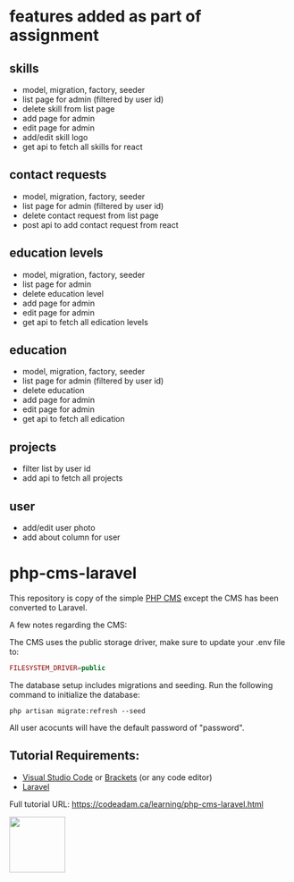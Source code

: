 # features added as part of assignment

## skills

-   model, migration, factory, seeder
-   list page for admin (filtered by user id)
-   delete skill from list page
-   add page for admin
-   edit page for admin
-   add/edit skill logo
-   get api to fetch all skills for react

## contact requests

-   model, migration, factory, seeder
-   list page for admin (filtered by user id)
-   delete contact request from list page
-   post api to add contact request from react

## education levels

-   model, migration, factory, seeder
-   list page for admin
-   delete education level
-   add page for admin
-   edit page for admin
-   get api to fetch all edication levels

## education

-   model, migration, factory, seeder
-   list page for admin (filtered by user id)
-   delete education
-   add page for admin
-   edit page for admin
-   get api to fetch all edication

## projects

-   filter list by user id
-   add api to fetch all projects

## user

-   add/edit user photo
-   add about column for user

# php-cms-laravel

This repository is copy of the simple [PHP CMS](https://github.com/codeadamca/php-cms) except the CMS has been converted to Laravel.

A few notes regarding the CMS:

The CMS uses the public storage driver, make sure to update your .env file to:

```php
FILESYSTEM_DRIVER=public
```

The database setup includes migrations and seeding. Run the following command to initialize the database:

```
php artisan migrate:refresh --seed
```

All user acocunts will have the default password of "password".

## Tutorial Requirements:

-   [Visual Studio Code](https://code.visualstudio.com/) or [Brackets](http://brackets.io/) (or any code editor)
-   [Laravel](https://laravel.com/)

Full tutorial URL: https://codeadam.ca/learning/php-cms-laravel.html

<a href="https://codeadam.ca">
<img src="https://codeadam.ca/images/code-block.png" width="100">
</a>
